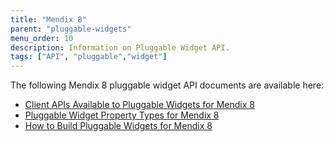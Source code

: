 ```yaml
---
title: "Mendix 8"
parent: "pluggable-widgets"
menu_order: 10
description: Information on Pluggable Widget API.
tags: ["API", "pluggable","widget"]
---
```


The following Mendix 8 pluggable widget API documents are available here:

* [Client APIs Available to Pluggable Widgets for Mendix 8](client-apis-for-pluggable-widgets-8)
* [Pluggable Widget Property Types for Mendix 8](property-types-pluggable-widgets-8)
* [How to Build Pluggable Widgets for Mendix 8](studio-apis-for-pluggable-widgets-8)